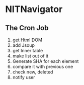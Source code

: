 # NITNavigator

## The Cron Job
1. get Html DOM
2. add Jsoup
3. get Inner table
4. make list out of it
5. Generate SHA for each element
6. compare it with previous one
7. check new, deleted 
8. notify user
